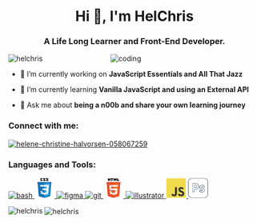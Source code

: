 <h1 align="center">Hi 👋, I'm HelChris</h1>
<h3 align="center">A Life Long Learner and Front-End Developer.</h3>
<img align="right" alt="coding" width="300" src="https://img.freepik.com/free-vector/code-typing-concept-illustration_114360-3581.jpg?size=338&ext=jpg&ga=GA1.1.1826414947.1699574400&semt=sph">

<p align="left"> <img src="https://komarev.com/ghpvc/?username=helchris&label=Profile%20views&color=0e75b6&style=flat" alt="helchris" /> </p>

- 🔭 I’m currently working on **JavaScript Essentials and All That Jazz**

- 🌱 I’m currently learning **Vanilla JavaScript and using an External API**  

- 💬 Ask me about **being a n00b and share your own learning journey**

<h3 align="left">Connect with me:</h3>
<p align="left">
<a href="https://linkedin.com/in/helene-christine-halvorsen-058067259" target="blank"><img align="center" src="https://raw.githubusercontent.com/rahuldkjain/github-profile-readme-generator/master/src/images/icons/Social/linked-in-alt.svg" alt="helene-christine-halvorsen-058067259" height="30" width="40" /></a>
</p>

<h3 align="left">Languages and Tools:</h3>
<p align="left"> <a href="https://www.gnu.org/software/bash/" target="_blank" rel="noreferrer"> <img src="https://www.vectorlogo.zone/logos/gnu_bash/gnu_bash-icon.svg" alt="bash" width="40" height="40"/> </a> <a href="https://www.w3schools.com/css/" target="_blank" rel="noreferrer"> <img src="https://raw.githubusercontent.com/devicons/devicon/master/icons/css3/css3-original-wordmark.svg" alt="css3" width="40" height="40"/> </a> <a href="https://www.figma.com/" target="_blank" rel="noreferrer"> <img src="https://www.vectorlogo.zone/logos/figma/figma-icon.svg" alt="figma" width="40" height="40"/> </a> <a href="https://git-scm.com/" target="_blank" rel="noreferrer"> <img src="https://www.vectorlogo.zone/logos/git-scm/git-scm-icon.svg" alt="git" width="40" height="40"/> </a> <a href="https://www.w3.org/html/" target="_blank" rel="noreferrer"> <img src="https://raw.githubusercontent.com/devicons/devicon/master/icons/html5/html5-original-wordmark.svg" alt="html5" width="40" height="40"/> </a> <a href="https://www.adobe.com/in/products/illustrator.html" target="_blank" rel="noreferrer"> <img src="https://www.vectorlogo.zone/logos/adobe_illustrator/adobe_illustrator-icon.svg" alt="illustrator" width="40" height="40"/> </a> <a href="https://developer.mozilla.org/en-US/docs/Web/JavaScript" target="_blank" rel="noreferrer"> <img src="https://raw.githubusercontent.com/devicons/devicon/master/icons/javascript/javascript-original.svg" alt="javascript" width="40" height="40"/> </a> <a href="https://www.photoshop.com/en" target="_blank" rel="noreferrer"> <img src="https://raw.githubusercontent.com/devicons/devicon/master/icons/photoshop/photoshop-line.svg" alt="photoshop" width="40" height="40"/> </a> </p>

<p><img align="left" src="https://github-readme-stats.vercel.app/api/top-langs?username=helchris&show_icons=true&locale=en&layout=compact" alt="helchris" /></p>

<p>&nbsp;<img align="center" src="https://github-readme-stats.vercel.app/api?username=helchris&show_icons=true&locale=en" alt="helchris" /></p>
